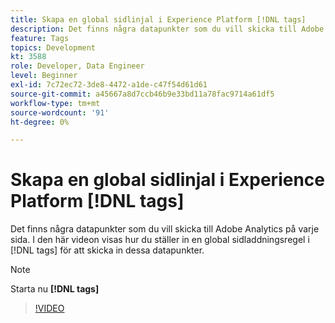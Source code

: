```yaml
---
title: Skapa en global sidlinjal i Experience Platform [!DNL tags]
description: Det finns några datapunkter som du vill skicka till Adobe Analytics på varje sida. I den här videon visas hur du ställer in en global sidladdningsregel i [!DNL tags] för att skicka in dessa datapunkter.
feature: Tags
topics: Development
kt: 3588
role: Developer, Data Engineer
level: Beginner
exl-id: 7c72ec72-3de8-4472-a1de-c47f54d61d61
source-git-commit: a45667a8d7ccb46b9e33bd11a78fac9714a61df5
workflow-type: tm+mt
source-wordcount: '91'
ht-degree: 0%

---
```


# Skapa en global sidlinjal i Experience Platform [!DNL tags]

Det finns några datapunkter som du vill skicka till Adobe Analytics på varje sida. I den här videon visas hur du ställer in en global sidladdningsregel i [!DNL tags] för att skicka in dessa datapunkter.

>[!NOTE]
>
> Starta nu **[!DNL tags]**

>[!VIDEO](https://video.tv.adobe.com/v/28769/?quality=12&learn=on)
